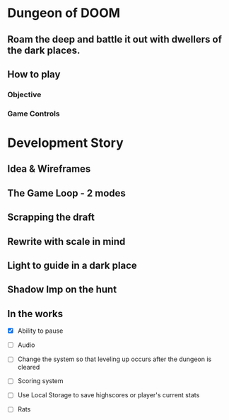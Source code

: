 # Dungeon of DOOM

## Roam the deep and battle it out with dwellers of the dark places.

## How to play

### Objective

### Game Controls


# Development Story

## Idea & Wireframes

## The Game Loop - 2 modes

## Scrapping the draft

## Rewrite with scale in mind

## Light to guide in a dark place

## Shadow Imp on the hunt

## In the works
- [x] Ability to pause
- [ ] Audio
- [ ] Change the system so that leveling up occurs after the dungeon is cleared
- [ ] Scoring system
- [ ] Use Local Storage to save highscores or player's current stats
- [ ] Rats


